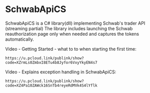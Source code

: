 # SchwabApiCS
SchwabApiCS is a C# library(dll) implementing Schwab's trader API (streaming partial)
The library includes launching the Schwab reauthorization page only when needed and captures the tokens automatically.

Video - Getting Started - what to to when starting the first time: 

    https://u.pcloud.link/publink/show?code=XZrmLs0ZmbxI8ETu4b8Jyfor6VxyYkyEN4s7
    
Video - Explains exception handling in SchwabApiCS: 

    https://u.pcloud.link/publink/show?code=XZ4Pa10ZAWck16SnTb4reyeRdMVk4S4lYflk
